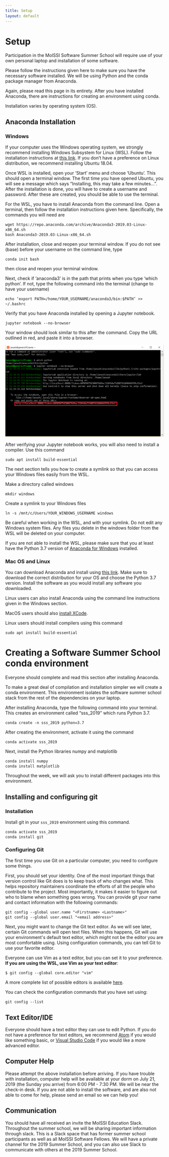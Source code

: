 ```yaml
---
title: Setup
layout: default
---
```


# Setup
Participation in the MolSSI Software Summer School will require use of your own personal laptop and installation of some software.

Please follow the instructions given here to make sure you have the necessary software installed. We will be using Python and the conda package manager from Anaconda. 

Again, please read this page in its entirety. After you have installed Anaconda, there are instructions for creating an environment using conda. 

Installation varies by operating system (OS).

## Anaconda Installation

### Windows
If your computer uses the Windows operating system, we strongly recommend installing Windows Subsystem for Linux (WSL). Follow the installation instructions at [this link](https://www.google.com/url?sa=t&rct=j&q=&esrc=s&source=web&cd=1&cad=rja&uact=8&ved=2ahUKEwjMyu7b6bzjAhXLJt8KHbJNBuoQFjAAegQIAhAB&url=https%3A%2F%2Fdocs.microsoft.com%2Fen-us%2Fwindows%2Fwsl%2Finstall-win10&usg=AOvVaw19ywYQHjizP388Avpy53yk). If you don’t have a preference on Linux distribution, we recommend installing Ubuntu 18.04. 

Once WSL is installed, open your ‘Start’ menu and choose ‘Ubuntu’. This should open a terminal window. The first time you have opened Ubuntu, you will see a message which says “Installing, this may take a few minutes…”. After the installation is done, you will have to create a username and password. After these are created, you should be able to use the terminal.

For the WSL, you have to install Anaconda from the command line. Open a terminal, then follow the installation instructions given here.  Specifically, the commands you will need are 

```
wget https://repo.anaconda.com/archive/Anaconda3-2019.03-Linux-x86_64.sh
bash Anaconda3-2019.03-Linux-x86_64.sh
```

After installation, close and reopen your terminal window. If you do not see (base) before your username on the command line, type

```
conda init bash
```

then close and reopen your terminal window.

Next, check if  ‘anaconda3’ is in the path that prints when you type ‘which python’.  If not,  type the following command into the terminal (change to have your username)

```
echo ‘export PATH=/home/YOUR_USERNAME/anaconda3/bin:$PATH’ >> ~/.bashrc
```

Verify that you have Anaconda installed by opening a Jupyter notebook.

```
jupyter notebook --no-browser
```


Your window should look similar to this after the command. Copy the URL outlined in red, and paste it into a browser.

<center><img src="images/wsl.png"></center>

After verifying your Jupyter notebook works, you will also need to install a compiler. Use this command

```
sudo apt install build-essential
```

The next section tells you how to create a symlink so that you can access your Windows files easily from the WSL.

Make a directory called windows
```
mkdir windows
```

Create a symlink to your Windows files
```
ln -s /mnt/c/Users/YOUR_WINDOWS_USERNAME windows
```

Be careful when working in the WSL, and with your symlink. Do not edit any Windows system files. Any files you delete in the windows folder from the WSL will be deleted on your computer.

If you are not able to install the WSL, please make sure that you at least have the Python 3.7 version of [Anaconda for Windows](https://www.anaconda.com/distribution/) installed. 


### Mac OS and Linux
You can download Anaconda and install using [this link](https://www.anaconda.com/distribution/). Make sure to download the correct distribution for your OS and choose the Python 3.7 version. Install the software as you would install any software you downloaded.

Linux users can also install Anaconda using the command line instructions given in the Windows section.

MacOS users should also [install XCode](https://developer.apple.com/xcode/).

Linux users should install compilers using this command
```
sudo apt install build-essential
```

# Creating a Software Summer School conda environment
Everyone should complete and read this section after installing Anaconda.

To make a great deal of compilation and installation simpler we will create a conda environment. This environment isolates the software summer school stack from the rest of the dependencies on your laptop.

After installing Anaconda, type the following command into your terminal. This creates an environment called “sss_2019” which runs Python 3.7.

```
conda create -n sss_2019 python=3.7
```
After creating the environment, activate it using the command

```
conda activate sss_2019
```

Next, install the Python libraries numpy and matplotlib

```
conda install numpy
conda install matplotlib
```

Throughout the week, we will ask you to install different packages into this environment.

## Installing and configuring git <a name="git_configuration"></a>

### Installation
Install git in your `sss_2019` environment using this command.

~~~
conda activate sss_2019
conda install git
~~~

### Configuring Git

The first time you use Git on a particular computer, you need to configure some things.

First, you should set your identity.
One of the most important things that version control like Git does is to keep track of who changes what.
This helps repository maintainers coordinate the efforts of all the people who contribute to the project.
Most importantly, it makes it easier to figure out who to blame when something goes wrong.
You can provide git your name and contact information with the following commands:

~~~
git config --global user.name "<Firstname> <Lastname>"
git config --global user.email "<email address>"
~~~

Next, you might want to change the Git text editor.
As we will see later, certain Git commands will open text files.
When this happens, Git will use your environment's default text editor, which might not be the editor you are most comfortable using.
Using configuration commands, you can tell Git to use your favorite editor.

Everyone can use Vim as a text editor, but you can set it to your preference. **If you are using the WSL, use Vim as your text editor**:

~~~
$ git config --global core.editor "vim"
~~~

A more complete list of possible editors is available [here](http://swcarpentry.github.io/git-novice/02-setup/index.html).

You can check the configuration commands that you have set using:

~~~
git config --list
~~~

## Text Editor/IDE
Everyone should have a text editor they can use to edit Python. If you do not have a preference for text editors, we recommend [Atom](https://atom.io/) if you would like something basic, or [Visual Studio Code](https://code.visualstudio.com/) if you would like a more advanced editor.

## Computer Help
Please attempt the above installation before arriving. If you have trouble with installation, computer help will be available at your dorm on July 21, 2019 (the Sunday you arrive) from 6:00 PM - 7:30 PM. We will be near the check-in desk. If you are not able to install the software, and are also not able to come for help, please send an email so we can help you!

## Communication
You should have all received an invite the MolSSI Education Slack. Throughout the summer school, we will be sharing important information through slack. This is a Slack space that has former summer school participants as well as all MolSSI Software Fellows. We will have a private channel for the 2019 Summer School, and you can also use Slack to communicate with others at the 2019 Summer School.



